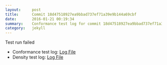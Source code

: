 ```yaml
---
layout:     post
title:      Commit 18d47518927ea9bbad737ef71a39e9b144a69cbf
date:       2016-01-21 00:19:34
summary:    Conformance test log for commit 18d47518927ea9bbad737ef71a39e9b144a69cbf.
category:   jekyll
---
```


Test run failed

- Conformance test log: [Log File](http://s3-us-west-2.amazonaws.com/kraken-e2e-logs/conformance/kraken_18d47518927ea9bbad737ef71a39e9b144a69cbf_conformance.log)
- Density test log: [Log File](http://s3-us-west-2.amazonaws.com/kraken-e2e-logs/conformance/kraken_18d47518927ea9bbad737ef71a39e9b144a69cbf_density.log)
